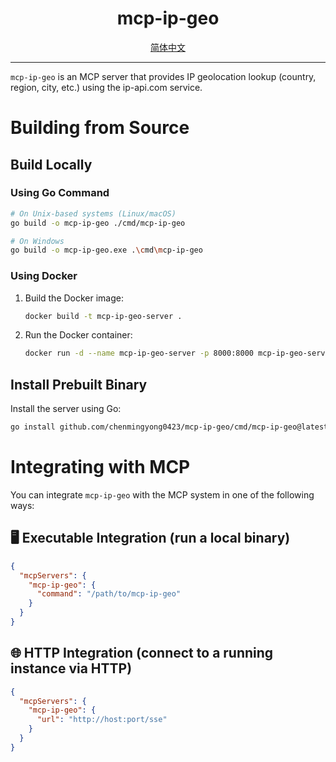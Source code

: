 <h1 align="center">
  mcp-ip-geo
</h1>

<div align="center">
  <a href="./README-zh_CN.md">简体中文</a>
</div>

---

`mcp-ip-geo` is an MCP server that provides IP geolocation lookup (country, region, city, etc.) using the ip-api.com service.

# Building from Source

## Build Locally

### Using Go Command

```bash
# On Unix-based systems (Linux/macOS)
go build -o mcp-ip-geo ./cmd/mcp-ip-geo

# On Windows
go build -o mcp-ip-geo.exe .\cmd\mcp-ip-geo
```

### Using Docker

1. Build the Docker image:

    ```bash
    docker build -t mcp-ip-geo-server .
    ```

2. Run the Docker container:

    ```bash
    docker run -d --name mcp-ip-geo-server -p 8000:8000 mcp-ip-geo-server
    ```

## Install Prebuilt Binary

Install the server using Go:

```bash
go install github.com/chenmingyong0423/mcp-ip-geo/cmd/mcp-ip-geo@latest
```

# Integrating with MCP

You can integrate `mcp-ip-geo` with the MCP system in one of the following ways:

## 🖥 Executable Integration (run a local binary)

```json
{
  "mcpServers": {
    "mcp-ip-geo": {
      "command": "/path/to/mcp-ip-geo"
    }
  }
}
```

## 🌐 HTTP Integration (connect to a running instance via HTTP)

```json
{
  "mcpServers": {
    "mcp-ip-geo": {
      "url": "http://host:port/sse"
    }
  }
}
```
